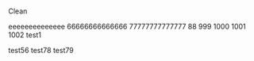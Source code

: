 #
Clean

eeeeeeeeeeeeee
66666666666666
77777777777777
88
999
1000
1001
1002
test1




test56
test78
test79
